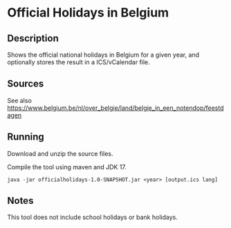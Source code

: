 # Official Holidays in Belgium

## Description

Shows the official national holidays in Belgium for a given year, and optionally stores the result in a ICS/vCalendar file.

## Sources

See also https://www.belgium.be/nl/over_belgie/land/belgie_in_een_notendop/feestdagen

## Running

Download and unzip the source files.

Compile the tool using maven and JDK 17.

``` java -jar officialholidays-1.0-SNAPSHOT.jar <year> [output.ics lang] ```

## Notes

This tool does not include school holidays or bank holidays.
